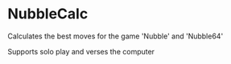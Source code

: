 # NubbleCalc

Calculates the best moves for the game 'Nubble' and 'Nubble64'

Supports solo play and verses the computer

